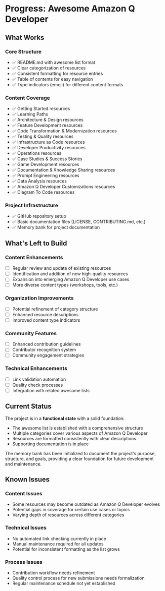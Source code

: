 # Progress: Awesome Amazon Q Developer

## What Works

### Core Structure
- ✅ README.md with awesome list format
- ✅ Clear categorization of resources
- ✅ Consistent formatting for resource entries
- ✅ Table of contents for easy navigation
- ✅ Type indicators (emoji) for different content formats

### Content Coverage
- ✅ Getting Started resources
- ✅ Learning Paths
- ✅ Architecture & Design resources
- ✅ Feature Development resources
- ✅ Code Transformation & Modernization resources
- ✅ Testing & Quality resources
- ✅ Infrastructure as Code resources
- ✅ Developer Productivity resources
- ✅ Operations resources
- ✅ Case Studies & Success Stories
- ✅ Game Development resources
- ✅ Documentation & Knowledge Sharing resources
- ✅ Prompt Engineering resources
- ✅ Data Analysis resources
- ✅ Amazon Q Developer Customizations resources
- ✅ Diagram To Code resources

### Project Infrastructure
- ✅ GitHub repository setup
- ✅ Basic documentation files (LICENSE, CONTRIBUTING.md, etc.)
- ✅ Memory bank for project documentation

## What's Left to Build

### Content Enhancements
- [ ] Regular review and update of existing resources
- [ ] Identification and addition of new high-quality resources
- [ ] Expansion into emerging Amazon Q Developer use cases
- [ ] More diverse content types (workshops, tools, etc.)

### Organization Improvements
- [ ] Potential refinement of category structure
- [ ] Enhanced resource descriptions
- [ ] Improved content type indicators

### Community Features
- [ ] Enhanced contribution guidelines
- [ ] Contributor recognition system
- [ ] Community engagement strategies

### Technical Enhancements
- [ ] Link validation automation
- [ ] Quality check processes
- [ ] Integration with related awesome lists

## Current Status

The project is in a **functional state** with a solid foundation:

- The awesome list is established with a comprehensive structure
- Multiple categories cover various aspects of Amazon Q Developer
- Resources are formatted consistently with clear descriptions
- Supporting documentation is in place

The memory bank has been initialized to document the project's purpose, structure, and goals, providing a clear foundation for future development and maintenance.

## Known Issues

### Content Issues
- Some resources may become outdated as Amazon Q Developer evolves
- Potential gaps in coverage for certain use cases or topics
- Varying depth of resources across different categories

### Technical Issues
- No automated link checking currently in place
- Manual maintenance required for all updates
- Potential for inconsistent formatting as the list grows

### Process Issues
- Contribution workflow needs refinement
- Quality control process for new submissions needs formalization
- Regular maintenance schedule not yet established
